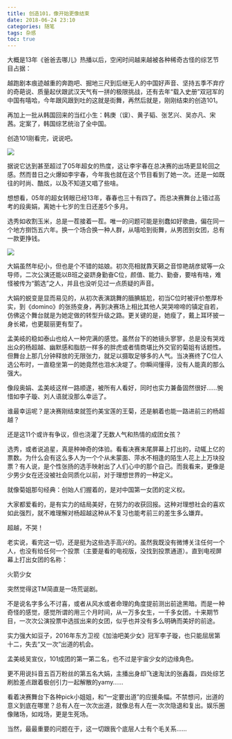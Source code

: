 ```yaml
---
title: 创造101，像开始更像结束
date: 2018-06-24 23:10
categories: 随笔
tags: 杂感
toc: true
---
```

大概是13年《爸爸去哪儿》热播以后，空闲时间越来越被各种稀奇古怪的综艺节目占据：

越跑剧本痕迹越重的奔跑吧、掘地三尺到后继无人的中国好声音、坚持五季不弃疗的奇葩说、质量起伏跟武汉天气有一拼的极限挑战，还有去年“载入史册”双冠军的中国有嘻哈，今年跟风跟到吐的这就是街舞，再然后就是，刚刚结束的创造101。

再加上一批从韩国回来的当红小生：韩庚（误）、黄子韬、张艺兴、吴亦凡、宋茜。定案了，韩国综艺统治了全中国。

创造101刚看完，说说吧。

![](https://upload-images.jianshu.io/upload_images/29336-bcbc7ca96265fdeb.jpg?imageMogr2/auto-orient/strip%7CimageView2/2/w/1240)

据说它达到甚至超过了05年超女的热度，这让李宇春在总决赛的出场更显轮回之感。然而昔日之火爆如李宇春，今年我也就在这个节目看到了她一次。还是一如既往的时尚、酷炫，以及不知道又唱了些啥。

想想看，05年的超女转眼已经13年，春春也三十有四了。而总决赛舞台上错过高考的段奥娟，离她十七岁的生日还差5个多月。

选秀如收割玉米，总是一茬接着一茬。唯一的问题可能是别蠢如好歌曲，偏在同一个地方捯饬五六年。换一个场合换一种人群，从嘻哈到街舞，从男团到女团，总有一款更挣钱。

![](https://upload-images.jianshu.io/upload_images/29336-98236fd15a9b037a.gif?imageMogr2/auto-orient/strip)

大娟虽然年纪小，但也是个不错的姑娘。初次亮相就靠天籁之音惊艳胡彦斌等一众导师，二次公演还能以B班之姿跻身勤奋C位，颜值、能力、勤奋，要啥有啥，难怪被传为“鹅选”之人，并且也没听见过一点质疑的声音。

大娟的蜕变是显而易见的，从初次表演跳舞的腼腆尴尬，初当C位时被评价憨厚朴实，到《domino》的张扬变身，再到决赛场上相比其他人哭哭啼啼的镇定自若，仿佛这个舞台就是为她定做的转型升级之路。更关键的是，她瘦了，戴上耳环披一身长裙，也更靓丽更有型了。

孟美岐的稳如泰山也给人一种完满的感觉。虽然台下的她镜头寥寥，总是没有哭戏出众的杨超越、幽默感和脂肪一样多的胖虎或者情商堪比外交官的菊姐有话题性。但舞台上那几分钟释放的无限张力，就足以摄取足够多的人气。当决赛终了C位人选公布时，一直稳坐第一的她竟然也泪水决堤了。你瞬间懂得，没有人能真的那么强大。

像段奥娟、孟美岐这样一路顺遂，被所有人看好，同时也实力兼备固然很好……惋惜如李子璇、刘人语就没那么幸运了。

谁最幸运呢？是决赛刚结束就签约美宝莲的王菊，还是躺着也能一路进前三的杨超越？

还是这11个或许有争议，但也浇灌了无数人气和热情的成团女孩？

选秀，或者说追星，真是种神奇的体验。看看决赛末尾屏幕上打出的，动辄上亿的票数。为什么会有这么多人为一个个从未蒙面、萍水不相逢的陌生人花上上万块投票？有人说，是个性张扬的选手映射出了人们心中的那个自己。而我看来，更像是少男少女在还没被社会同质化以前，对于理想世界的一种定义。

就像菊姐那句经典：创始人们握着的，是对中国第一女团的定义权。

大家都爱看的，是有实力的结局美好，在努力的收获回报。这种对理想社会的喜欢如此强烈，就不难理解对杨超越这种从不复习也能考前三的差生多么嫌弃。

超越，不哭！

老实说，看完这一切，还是挺为这些选手高兴的。虽然我既没有微博关注任何一个人，也没有给任何一个投票（主要是看的电视版，没找到投票通道）。直到电视屏幕上打出女团的名称：

火箭少女

突然觉得这TM简直是一场荒诞剧。

不是说名字多么不讨喜，或者从风水或者命理的角度提前测出前途黑暗。而是一种奇怪的感觉，感觉所谓的用三个月时间，从一万多女生，一千多女团，十来期节目，一次次公演投票中选拔出来的女团，似乎也并没有多么明确而美好的前途。

实力强大如豆子，2016年东方卫视《加油吧美少女》冠军李子璇，也只能屈居第十二，失去“又一次”出道的机会。

孟美岐吴宣仪，101成团的第一第二名，也不过是宇宙少女的边缘角色。

更不用说抖音五百万粉丝的第五名大娟，主播出身却飞速淘汰的张鑫磊，四处综艺刷脸差点跟着极创引力一起解散的yamy……

看着决赛舞台下各种pick小姐姐，和“一定要出道”的应援条幅。不禁想问，出道的意义到底在哪里？总有人在一次次出道，就像总有人在一次次隐退和复出。娱乐圈像赌场，如戏场，更是生死场。

当然，最最重要的问题在于，这一切跟我个底层人士有个毛关系……
